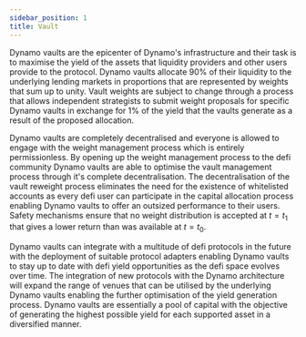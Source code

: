 ```yaml
---
sidebar_position: 1
title: Vault
---
```


Dynamo vaults are the epicenter of Dynamo's infrastructure and their task is to maximise the yield of the assets that liquidity providers and other users provide to the protocol. Dynamo vaults allocate 90% of their liquidity to the underlying lending markets in proportions that are represented by weights that sum up to unity. Vault weights are subject to change through a process that allows independent strategists to submit weight proposals for specific Dynamo vaults in exchange for 1% of the yield that the vaults generate as a result of the proposed allocation.

Dynamo vaults are completely decentralised and everyone is allowed to engage with the weight management process which is entirely permissionless. By opening up the weight management process to the defi community Dynamo vaults are able to optimise the vault management process through it's complete decentralisation. The decentralisation of the vault reweight process eliminates the need for the existence of whitelisted accounts as every defi user can participate in the capital allocation process enabling Dynamo vaults to offer an outsized performance to their users. Safety mechanisms ensure that no weight distribution is accepted at $t = t_1$ that gives a lower return than was available at $t = t_0$.

Dynamo vaults can integrate with a multitude of defi protocols in the future with the deployment of suitable protocol adapters enabling Dynamo vaults to stay up to date with defi yield opportunities as the defi space evolves over time. The integration of new protocols with the Dynamo architecture will expand the range of venues that can be utilised by the underlying Dynamo vaults enabling the further optimisation of the yield generation process. Dynamo vaults are essentially a pool of capital with the objective of generating the highest possible yield for each supported asset in a diversified manner.
